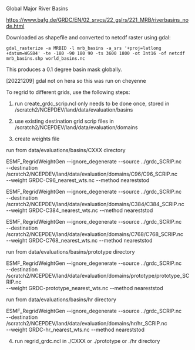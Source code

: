 
Global Major River Basins

https://www.bafg.de/GRDC/EN/02_srvcs/22_gslrs/221_MRB/riverbasins_node.html

Downloaded as shapefile and converted to netcdf raster using gdal:

`gdal_rasterize -a MRBID -l mrb_basins -a_srs '+proj=latlong +datum=WGS84' -te -180 -90 180 90 -ts 3600 1800 -ot Int16 -of netcdf mrb_basins.shp world_basins.nc`

This produces a 0.1 degree basin mask globally.

[20221209] gdal not on hera so this was run on cheyenne

To regrid to different grids, use the following steps:

1. run create_grdc_scrip.ncl
	only needs to be done once, stored in /scratch2/NCEPDEV/land/data/evaluation/basins

2. use existing destination grid scrip files in /scratch2/NCEPDEV/land/data/evaluation/domains

3. create weights file

run from data/evaluations/basins/CXXX directory
	
ESMF_RegridWeightGen --ignore_degenerate --source ../grdc_SCRIP.nc \
       --destination /scratch2/NCEPDEV/land/data/evaluation/domains/C96/C96_SCRIP.nc \
       --weight GRDC-C96_nearest_wts.nc --method neareststod

ESMF_RegridWeightGen --ignore_degenerate --source ../grdc_SCRIP.nc \
       --destination /scratch2/NCEPDEV/land/data/evaluation/domains/C384/C384_SCRIP.nc \
       --weight GRDC-C384_nearest_wts.nc --method neareststod

ESMF_RegridWeightGen --ignore_degenerate --source ../grdc_SCRIP.nc \
       --destination /scratch2/NCEPDEV/land/data/evaluation/domains/C768/C768_SCRIP.nc \
       --weight GRDC-C768_nearest_wts.nc --method neareststod

run from data/evaluations/basins/prototype directory
	
ESMF_RegridWeightGen --ignore_degenerate --source ../grdc_SCRIP.nc \
       --destination /scratch2/NCEPDEV/land/data/evaluation/domains/prototype/prototype_SCRIP.nc \
       --weight GRDC-prototype_nearest_wts.nc --method neareststod

run from data/evaluations/basins/hr directory
	
ESMF_RegridWeightGen --ignore_degenerate --source ../grdc_SCRIP.nc \
       --destination /scratch2/NCEPDEV/land/data/evaluation/domains/hr/hr_SCRIP.nc \
       --weight GRDC-hr_nearest_wts.nc --method neareststod

4. run regrid_grdc.ncl in ./CXXX or ./prototype or ./hr directory
